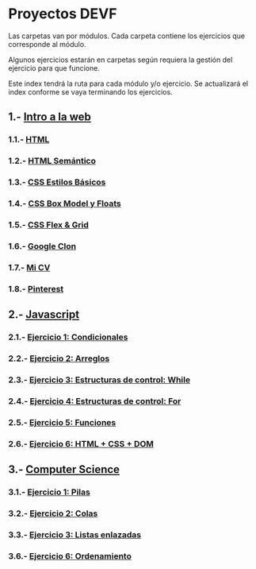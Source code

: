 # Proyectos DEVF

Las carpetas van por módulos. Cada carpeta contiene los ejercicios que corresponde al módulo.

Algunos ejercicios estarán en carpetas según requiera la gestión del ejercicio para que funcione.

Este index tendrá la ruta para cada módulo y/o ejercicio. Se actualizará el index conforme se vaya terminando los ejercicios.


## 1.- [Intro a la web](https://github.com/LuisDavidMendoza/Proyectos_DEVF/tree/main/Modulo%201%20Intro%20a%20la%20Web)
  ### 1.1.- [HTML](https://github.com/LuisDavidMendoza/Proyectos_DEVF/blob/main/Modulo%201%20Intro%20a%20la%20Web/Ejercicio%201%20HTML.html)
  ### 1.2.- [HTML Semántico](https://github.com/LuisDavidMendoza/Proyectos_DEVF/blob/main/Modulo%201%20Intro%20a%20la%20Web/Ejercicio%202%20HTML%20Semantico.html)
  ### 1.3.- [CSS Estilos Básicos](https://github.com/LuisDavidMendoza/Proyectos_DEVF/tree/main/Modulo%201%20Intro%20a%20la%20Web/Ejercicio%203%20CSS%20Estilos%20Basicos)
  ### 1.4.- [CSS Box Model y Floats](https://github.com/LuisDavidMendoza/Proyectos_DEVF/tree/main/Modulo%201%20Intro%20a%20la%20Web/Ejercicio%204%20CSS%20Box%20Model%20y%20Floats)
  ### 1.5.- [CSS Flex & Grid](https://github.com/LuisDavidMendoza/Proyectos_DEVF/tree/main/Modulo%201%20Intro%20a%20la%20Web/Ejercicio%205%20CSS%20-%20Flex%20%26%20Grid)
  ### 1.6.- [Google Clon](https://github.com/LuisDavidMendoza/Proyectos_DEVF/tree/main/Modulo%201%20Intro%20a%20la%20Web/Google%20Clon)
  ### 1.7.- [Mi CV](https://github.com/LuisDavidMendoza/Proyectos_DEVF/tree/main/Modulo%201%20Intro%20a%20la%20Web/MI%20CV)
  ### 1.8.- [Pinterest](https://github.com/LuisDavidMendoza/Proyectos_DEVF/tree/main/Modulo%201%20Intro%20a%20la%20Web/Pinterest)
## 2.- [Javascript](https://github.com/LuisDavidMendoza/Proyectos_DEVF/tree/main/Modulo%202%20Javascript)
  ### 2.1.- [Ejercicio 1: Condicionales](https://github.com/LuisDavidMendoza/Proyectos_DEVF/tree/main/Modulo%202%20Javascript/Ejercicio%201%20Condicionales)
  ### 2.2.- [Ejercicio 2: Arreglos](https://github.com/LuisDavidMendoza/Proyectos_DEVF/tree/main/Modulo%202%20Javascript/Ejercicio%202%20Arreglos)
  ### 2.3.- [Ejercicio 3: Estructuras de control: While](https://github.com/LuisDavidMendoza/Proyectos_DEVF/tree/main/Modulo%202%20Javascript/Ejercicio%203%20While)
  ### 2.4.- [Ejercicio 4: Estructuras de control: For](https://github.com/LuisDavidMendoza/Proyectos_DEVF/tree/main/Modulo%202%20Javascript/Ejercicio%204%20For)
  ### 2.5.- [Ejercicio 5: Funciones](https://github.com/LuisDavidMendoza/Proyectos_DEVF/tree/main/Modulo%202%20Javascript/Ejercicio%205%20Funciones)
  ### 2.6.- [Ejercicio 6: HTML + CSS + DOM](https://github.com/LuisDavidMendoza/Proyectos_DEVF/tree/main/Modulo%202%20Javascript/Ejercicio%206%20HTML%20%2B%20CSS%20%2B%20DOM)
## 3.- [Computer Science](https://github.com/LuisDavidMendoza/Proyectos_DEVF/tree/main/Modulo%203%20Computer%20Science)
  ### 3.1.- [Ejercicio 1: Pilas](https://github.com/LuisDavidMendoza/Proyectos_DEVF/tree/main/Modulo%203%20Computer%20Science/Ejercicio%201%3A%20Pilas)
  ### 3.2.- [Ejercicio 2: Colas](https://github.com/LuisDavidMendoza/Proyectos_DEVF/tree/main/Modulo%203%20Computer%20Science/Ejercicio%202%3A%20Cola)
  ### 3.3.- [Ejercicio 3: Listas enlazadas](https://github.com/LuisDavidMendoza/Proyectos_DEVF/tree/main/Modulo%203%20Computer%20Science/Ejercicio%203%3A%20Listas%20enlazadas)
  ### 3.6.- [Ejercicio 6: Ordenamiento](https://github.com/LuisDavidMendoza/Proyectos_DEVF/tree/main/Modulo%203%20Computer%20Science/Ejercicio%206%3A%20Ordenamiento)
